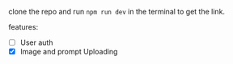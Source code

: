clone the repo and run ```npm run dev``` in the terminal to get the link.

features: 
- [ ] User auth
- [x] Image and prompt Uploading
